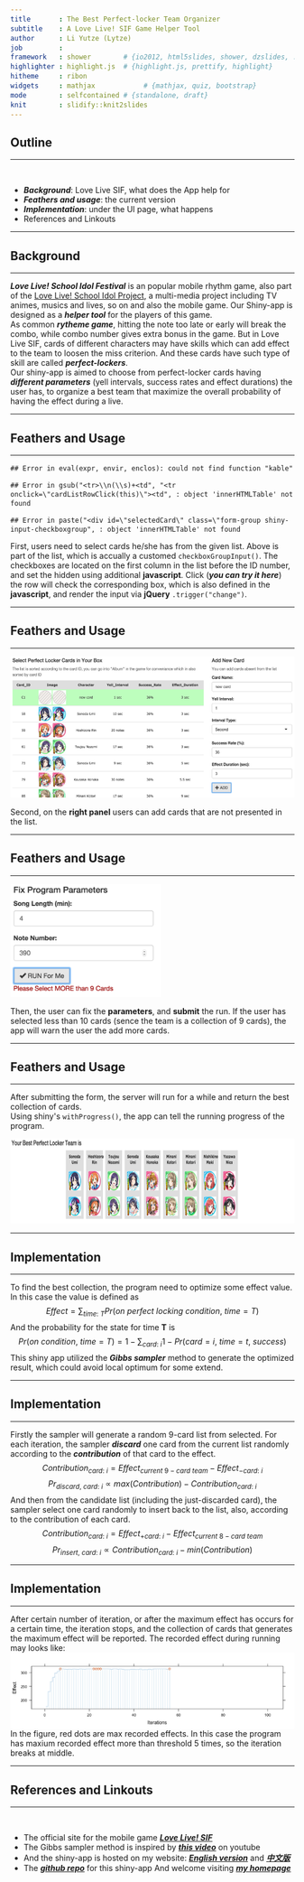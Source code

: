```yaml
---
title       : The Best Perfect-locker Team Organizer
subtitle    : A Love Live! SIF Game Helper Tool
author      : Li Yutze (Lytze)
job         : 
framework   : shower        # {io2012, html5slides, shower, dzslides, ...}
highlighter : highlight.js  # {highlight.js, prettify, highlight}
hitheme     : ribon
widgets     : mathjax            # {mathjax, quiz, bootstrap}
mode        : selfcontained # {standalone, draft}
knit        : slidify::knit2slides
---
```


<script type="text/javascript">
    // add subtitle
    e = document.getElementsByTagName("header")[0]
    subtitle = document.createElement("p")
    subtitle.appendChild(document.createTextNode("A Love Live! SIF Game Helper Tool"))
    subtitle.setAttribute("style", "margin: 10px 0 0 0")
    author = document.createElement("span")
    author.appendChild(document.createTextNode("Li Yutze (Lytze)"))
    author.setAttribute("style", "font-size:75%;font-style:italic;color:#444")
    e.appendChild(subtitle)
    e.appendChild(author)

    // reactive table
    cardListRowClick = function(row) {
    if (row.cells[0].childNodes[1].checked) {
		row.cells[0].childNodes[1].checked = false
	}
	else {
		row.cells[0].childNodes[1].checked = true
	}

	if (row.cells[0].childNodes[1].checked) 
		row.setAttribute("style", "background-color: #bfb; text-shadow: 0px 0px 7px #777")
	else
		row.removeAttribute("style")
	$(row.cells[0].childNodes[1]).trigger("change")
}
</script>
<style>
section p, section li, section code{
    font-size: 65%
}
table.shtable {
    font-family: verdana,arial,sans-serif;
    font-size:11px;
	border-collapse: collapse;
	width: 100%;
}
table.shtable th {
	border-width: 1px;
	padding: 8px;
	background-color: #dedede;
	height: 70;
}
table.shtable td {
	padding: 3px;
	border-bottom-style: solid;
	border-bottom-width: 1px;
	border-bottom-color: #dedede;
}
table.shtable tbody tr {
	background-color: #ffffff;
	cursor: pointer;
}
table.shtable tr:hover {
	background-color: #ffb;
}
table.shtable tr td input {
	display: none;
}
</style>

## Outline

- - -

<br>

- _**Background**_: Love Live SIF, what does the App help for  
- _**Feathers and usage**_: the current version  
- _**Implementation**_: under the UI page, what happens  
- References and Linkouts

---

## Background

- - -


_**Love Live! School Idol Festival**_ is an popular mobile rhythm game, also part of the [Love Live! School Idol Project](), a multi-media project including TV animes, musics and lives, so on and also the mobile game. Our Shiny-app is designed as a _**helper tool**_ for the players of this game.  
As common _**rytheme game**_, hitting the note too late or early will break the combo, while combo number gives extra bonus in the game. But in Love Live SIF, cards of different characters may have skills which can add effect to the team to loosen the miss criterion. And these cards have such type of skill are called _**perfect-lockers**_.  
Our shiny-app is aimed to choose from perfect-locker cards having _**different parameters**_ (yell intervals, success rates and effect durations) the user has, to organize a best team that maximize the overall probability of having the effect during a live.

---

## Feathers and Usage

- - -


```
## Error in eval(expr, envir, enclos): could not find function "kable"
```

```
## Error in gsub("<tr>\\n(\\s)+<td", "<tr onclick=\"cardListRowClick(this)\"><td", : object 'innerHTMLTable' not found
```

```
## Error in paste("<div id=\"selectedCard\" class=\"form-group shiny-input-checkboxgroup", : object 'innerHTMLTable' not found
```

<p/>

First, users need to select cards he/she has from the given list. Above is part of the list, which is accually a customed `checkboxGroupInput()`. The checkboxes are located on the first column in the list before the ID number, and set the hidden using additional __javascript__. Click (_**you can try it here**_) the row will check the corresponding box, which is also defined in the __javascript__, and render the input via __jQuery__ `.trigger("change")`.

---

## Feathers and Usage

- - -

<img src="img/addnew.png" height="250px">

Second, on the __right panel__ users can add cards that are not presented in the list.

---

## Feathers and Usage

- - -

<img src="img/submit.png" height="200px">

Then, the user can fix the __parameters__, and __submit__ the run. If the user has selected less than 10 cards (sence the team is a collection of 9 cards), the app will warn the user the add more cards.

---

## Feathers and Usage

- - -

After submitting the form, the server will run for a while and return the best collection of cards.  
Using shiny's `withProgress()`, the app can tell the running progress of the program.

<img src="img/after_submit.png" height="150px">

---

## Implementation

- - -

To find the best collection, the program need to optimize some effect value. In this case the value is defined as  
$$Effect = \sum_{time:\ T}{Pr(on\ perfect\ locking\ condition,\ time = T)}$$
And the probability for the state for time __T__ is
$$Pr(on\ condition,\ time = T) = 1 - \sum_{card:\ i}{1 - Pr(card = i,\ time = t,\ success)}$$
This shiny app utilized the _**Gibbs sampler**_ method to generate the optimized result, which could avoid local optimum for some extend.

---

## Implementation

- - -

Firstly the sampler will generate a random 9-card list from selected. For each iteration, the sampler _**discard**_ one card from the current list randomly according to the _**contribution**_ of that card to the effect.
$$Contribution_{card:\ i} = Effect_{current\ 9-card\ team} - Effect_{-card:\ i}$$
$$Pr_{discard,\ card:\ i} \propto max(Contribution) - Contribution_{card:\ i}$$
And then from the candidate list (including the just-discarded card), the sampler select one card randomly to insert back to the list, also, according to the contribution of each card.
$$Contribution_{card:\ i} = Effect_{+card:\ i} - Effect_{current\ 8-card\ team}$$
$$Pr_{insert,\ card:\ i} \propto Contribution_{card:\ i} - min(Contribution)$$

---

## Implementation

- - -

After certain number of iteration, or after the maximum effect has occurs for a certain time, the iteration stops, and the collection of cards that generates the maximum effect will be reported. The recorded effect during running may looks like:
<img src="assets/fig/unnamed-chunk-2-1.png" title="plot of chunk unnamed-chunk-2" alt="plot of chunk unnamed-chunk-2" style="display: block; margin: auto;" />
In the figure, red dots are max recorded effects. In this case the program has maxium recorded effect more than threshold 5 times, so the iteration breaks at middle.

---

## References and Linkouts

- - -

<br>

- The official site for the mobile game [_**Love Live! SIF**_](http://www.school-fes.klabgames.net/)
- The Gibbs sampler method is inspired by [_**this video**_](https://www.youtube.com/watch?v=1EMonM7qAU8) on youtube
- And the shiny-app is hosted on my website: [_**English version**_](http://www.lytzeworkshop.com:3838/playground/shiny_app/best_pf_locker_en_ver/) and [_**中文版**_](http://www.lytzeworkshop.com:3838/playground/shiny_app/best_pf_locker_cn_ver/)
- The [_**github repo**_](https://github.com/lytze/LLSIF_best_perfect_locker_team) for this shiny-app
And welcome visiting [_**my homepage**_](http://www.lytzeworkshop.com/)
